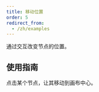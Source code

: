 ```yaml
---
title: 移动位置
order: 5
redirect_from:
  - /zh/examples
---
```


通过交互改变节点的位置。

## 使用指南

点击某个节点，让其移动到画布中心。